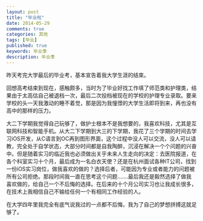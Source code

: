 ```yaml
---
layout: post
title: "毕业啦"
date: 2014-05-29
comments: true
categories: 其他
tags: [毕业]
published: true
keywords: 毕业季
description: 毕业季
---
```

昨天考完大学最后的毕业考，基本宣告着我大学生涯的结束。

回想高考结束到现在，感触颇多，当时为了毕业好找工作填了师范类和护理类，结果由于太高估自己被退档一次，最后二次投档被现在的学校的护理专业录取。要来学校的头一天我激动的睡不着觉，那是因为我憧憬的大学生活即将到来，再也没有高中的那样的压力。

大二下学期我觉得自己玩够了，做护士根本不是我想要的，我喜欢科技，尤其是互联网科技和智能手机。从大二下学期到大三的下学期，我花了三个学期的时间去学习iOS开发，从C语言到OC再到图形界面，这个过程中没人可以交流，没人可以请教，完全处于自学状态，大部分时间都是自我陶醉，沉浸在解决一个个问题的兴奋中。但是随着实习的临近我也必须做出关乎未来人生走向的决定：去医院报道，在各个科室实习十个月，最后成为一名白衣天使？还是在杭州面试各种IT公司，找到一份iOS实习岗位，做我喜欢的做的？选择后者，可能因为专业或者能力的问题被所有公司拒绝。那段时间我一直在思考这个问题.......最后我还是毅然选择了做我喜欢做的，给自己一个不后悔的选择。在后来的十个月公司实习也让我成长很多，在技术上我相信自己不输给任何一个有相同工作经验的人。

在大学四年里我完全有底气说我过的一点都不后悔，我为了自己的梦想拼搏这就足够了。
